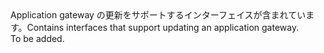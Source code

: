 <Namespace Name="Microsoft.Azure.Management.Network.Fluent.ApplicationGateway.Update">
  <Docs>
    <summary><span data-ttu-id="1f2b1-101">Application gateway の更新をサポートするインターフェイスが含まれています。</span><span class="sxs-lookup"><span data-stu-id="1f2b1-101">Contains interfaces that support updating an application gateway.</span></span></summary> 
    <remarks>To be added.</remarks>
  </Docs>
</Namespace>
